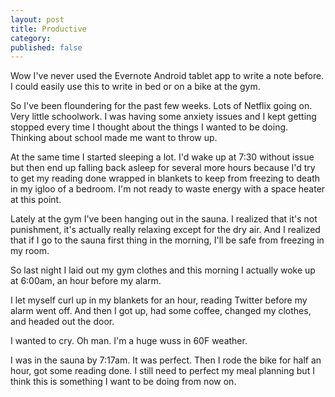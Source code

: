 ```yaml
---
layout: post
title: Productive
category: 
published: false
---
```


Wow I've never used the Evernote Android tablet app to write a note before. I could easily use this to write in bed or on a bike at the gym.

So I've been floundering for the past few weeks. Lots of Netflix going on. Very little schoolwork. I was having some anxiety issues and I kept getting stopped every time I thought about the things I wanted to be doing. Thinking about school made me want to throw up.

At the same time I started sleeping a lot. I'd wake up at 7:30 without issue but then end up falling back asleep for several more hours because I'd try to get my reading done wrapped in blankets to keep from freezing to death in my igloo of a bedroom. I'm not ready to waste energy with a space heater at this point.

Lately at the gym I've been hanging out in the sauna. I realized that it's not punishment, it's actually really relaxing except for the dry air. And I realized that if I go to the sauna first thing in the morning, I'll be safe from freezing in my room.

So last night I laid out my gym clothes and this morning I actually woke up at 6:00am, an hour before my alarm.

I let myself curl up in my blankets for an hour, reading Twitter before my alarm went off. And then I got up, had some coffee, changed my clothes, and headed out the door.

I wanted to cry. Oh man. I'm a huge wuss in 60F weather.

I was in the sauna by 7:17am. It was perfect. Then I rode the bike for half an hour, got some reading done. I still need to perfect my meal planning but I think this is something I want to be doing from now on.